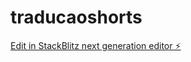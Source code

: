 # traducaoshorts

[Edit in StackBlitz next generation editor ⚡️](https://stackblitz.com/~/github.com/DavidTECc/traducaoshorts)